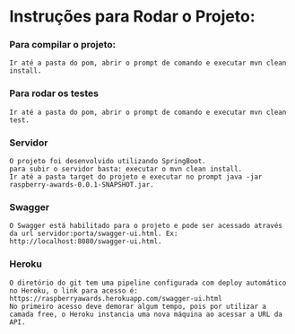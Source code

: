 # Instruções para Rodar o Projeto:

### Para compilar o projeto:
    Ir até a pasta do pom, abrir o prompt de comando e executar mvn clean install.

### Para rodar os testes
    Ir até a pasta do pom, abrir o prompt de comando e executar mvn clean test.
	
### Servidor
	O projeto foi desenvolvido utilizando SpringBoot. 
	para subir o servidor basta: executar o mvn clean install.
	Ir até a pasta target do projeto e executar no prompt java -jar raspberry-awards-0.0.1-SNAPSHOT.jar.
	
### Swagger
	O Swagger está habilitado para o projeto e pode ser acessado através da url servidor:porta/swagger-ui.html. Ex: http://localhost:8080/swagger-ui.html.
	
### Heroku
	O diretório do git tem uma pipeline configurada com deploy automático no Heroku, o link para acesso é: https://raspberryawards.herokuapp.com/swagger-ui.html
	No primeiro acesso deve demorar algum tempo, pois por utilizar a camada free, o Heroku instancia uma nova máquina ao acessar a URL da API.